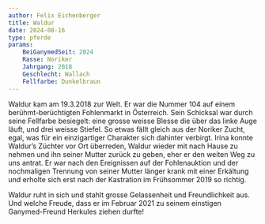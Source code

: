 ```yaml
---
author: Felix Eichenberger
title: Waldur
date: 2024-08-16
type: pferde
params:
    BeiGanymedSeit: 2024
    Rasse: Noriker
    Jahrgang: 2018
    Geschlecht: Wallach
    Fellfarbe: Dunkelbraun
---
```


Waldur kam am 19.3.2018 zur Welt. Er war die Nummer 104 auf einem berühmt-berüchtigten Fohlenmarkt in Österreich. Sein Schicksal war durch seine Fellfarbe besiegelt: eine grosse weisse Blesse die über das linke Auge läuft, und drei weisse Stiefel. So etwas fällt gleich aus der Noriker Zucht, egal, was für ein einzigartiger Charakter sich dahinter verbirgt. Irina konnte Waldur’s Züchter vor Ort überreden, Waldur wieder mit nach Hause zu nehmen und ihn seiner Mutter zurück zu geben, eher er den weiten Weg zu uns antrat. Er war nach den Ereignissen auf der Fohlenauktion und der nochmaligen Trennung von seiner Mutter länger krank mit einer Erkältung und erholte sich erst nach der Kastration im Frühsommer 2019 so richtig.

Waldur ruht in sich und stahlt grosse Gelassenheit und Freundlichkeit aus. Und welche Freude, dass er im Februar 2021 zu seinem einstigen Ganymed-Freund Herkules ziehen durfte!